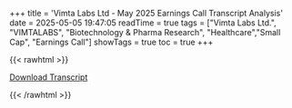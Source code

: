 +++
title = 'Vimta Labs Ltd - May 2025 Earnings Call Transcript Analysis'
date = 2025-05-05 19:47:05
readTime = true
tags = ["Vimta Labs Ltd.", "VIMTALABS", "Biotechnology & Pharma Research", "Healthcare","Small Cap", "Earnings Call"]
showTags = true
toc = true
+++



{{< rawhtml >}}

<div class="button-container">    
    <a href="https://www.bseindia.com/stockinfo/AnnPdfOpen.aspx?Pname=31a64bec-b928-4342-9fc0-31c3088c9066.pdf" target="_blank" class="report-button">
      <i class="fas fa-file-pdf"></i> Download Transcript
    </a>
</div>
    
{{< /rawhtml >}}
